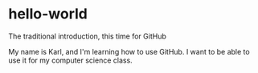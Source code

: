 # hello-world
The traditional introduction, this time for GitHub

My name is Karl, and I'm learning how to use GitHub. I want to be able to use it for my computer science class.
